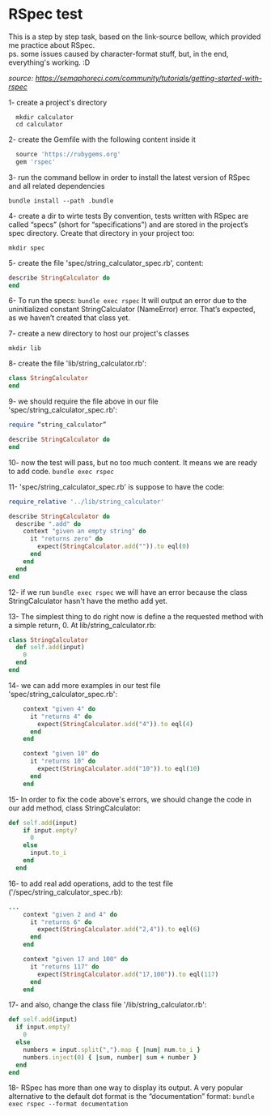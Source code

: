 # RSpec test 
This is a step by step task, based on the link-source bellow, which provided me practice about RSpec.  
ps. some issues caused by character-format stuff, but, in the end, everything's working. :D

*source: https://semaphoreci.com/community/tutorials/getting-started-with-rspec*


1- create a project's directory
```
  mkdir calculator
  cd calculator
```


2- create the Gemfile with the following content inside it
```ruby
  source 'https://rubygems.org'
  gem 'rspec'
```


3- run the command bellow in order to install the latest version of RSpec and all related dependencies
```
bundle install --path .bundle
```


4- create a dir to wirte tests 
By convention, tests written with RSpec are called “specs” (short for “specifications”) and are stored in the project’s spec directory.
Create that directory in your project too:
```
mkdir spec
```


5- create the file 'spec/string_calculator_spec.rb', content:
```ruby
describe StringCalculator do
end
```


6- To run the specs:
`bundle exec rspec`
It will output an error due to the uninitialized constant StringCalculator (NameError) error. That’s expected, as we haven’t created that class yet.


7- create a new directory to host our project's classes
```
mkdir lib
```


8- create the file 'lib/string_calculator.rb':
```ruby
class StringCalculator
end
```


9- we should require the file above in our file 'spec/string_calculator_spec.rb':
```ruby
require “string_calculator”

describe StringCalculator do
end
```


10- now the test will pass, but no too much content. It means we are ready to add code.
`bundle exec rspec`


11- 'spec/string_calculator_spec.rb' is suppose to have the code:
```ruby
require_relative '../lib/string_calculator'

describe StringCalculator do
  describe ".add" do
    context "given an empty string" do
      it "returns zero" do
        expect(StringCalculator.add("")).to eql(0)
      end
    end
  end
end
```


12- if we run `bundle exec rspec` we will have an error because the class StringCalculator hasn't have the metho add yet.


13- The simplest thing to do right now is define a the requested method with a simple return, 0.
At lib/string_calculator.rb:
```ruby
class StringCalculator
  def self.add(input)
    0
  end
end
```


14- we can add more examples in our test file 'spec/string_calculator_spec.rb':
```ruby
    context "given 4" do
      it "returns 4" do
        expect(StringCalculator.add("4")).to eql(4)
      end
    end

    context "given 10" do
      it "returns 10" do
        expect(StringCalculator.add("10")).to eql(10)
      end
    end
```


15- In order to fix the code above's errors, we should change the code in our add method, class StringCalculator:
```ruby
def self.add(input)
    if input.empty?
      0
    else
      input.to_i
    end
  end
```


16- to add real add operations, add to the test file ('/spec/string_calculator_spec.rb):
```ruby
...
    context "given 2 and 4" do
      it "returns 6" do
        expect(StringCalculator.add("2,4")).to eql(6)
      end
    end

    context "given 17 and 100" do
      it "returns 117" do
        expect(StringCalculator.add("17,100")).to eql(117)
      end
    end
```


17- and also, change the class file '/lib/string_calculator.rb':
```ruby
def self.add(input)
  if input.empty?
    0
  else
    numbers = input.split(",").map { |num| num.to_i }
    numbers.inject(0) { |sum, number| sum + number }
  end
end
```


18- RSpec has more than one way to display its output. A very popular alternative to the default dot format is the “documentation” format:
`bundle exec rspec --format documentation`

